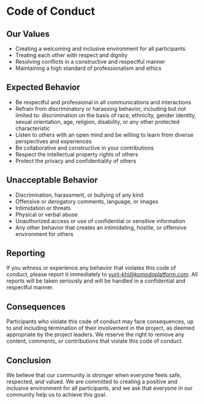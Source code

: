 # Code of Conduct

## Our Values
 - Creating a welcoming and inclusive environment for all participants
 - Treating each other with respect and dignity
 - Resolving conflicts in a constructive and respectful manner
 - Maintaining a high standard of professionalism and ethics


## Expected Behavior
 - Be respectful and professional in all communications and interactions
 - Refrain from discriminatory or harassing behavior, including but not limited to: discrimination on the basis of race, ethnicity, gender identity, sexual orientation, age, religion, disability, or any other protected characteristic
 - Listen to others with an open mind and be willing to learn from diverse perspectives and experiences
 - Be collaborative and constructive in your contributions
 - Respect the intellectual property rights of others
 - Protect the privacy and confidentiality of others


## Unacceptable Behavior
 - Discrimination, harassment, or bullying of any kind
 - Offensive or derogatory comments, language, or images
 - Intimidation or threats
 - Physical or verbal abuse
 - Unauthorized access or use of confidential or sensitive information
 - Any other behavior that creates an intimidating, hostile, or offensive environment for others

## Reporting
If you witness or experience any behavior that violates this code of conduct, please report it immediately to yurii-khi@komodoplatform.com. All reports will be taken seriously and will be handled in a confidential and respectful manner.

## Consequences
Participants who violate this code of conduct may face consequences, up to and including termination of their involvement in the project, as deemed appropriate by the project leaders. We reserve the right to remove any content, comments, or contributions that violate this code of conduct.

## Conclusion
We believe that our community is stronger when everyone feels safe, respected, and valued. We are committed to creating a positive and inclusive environment for all participants, and we ask that everyone in our community help us to achieve this goal.